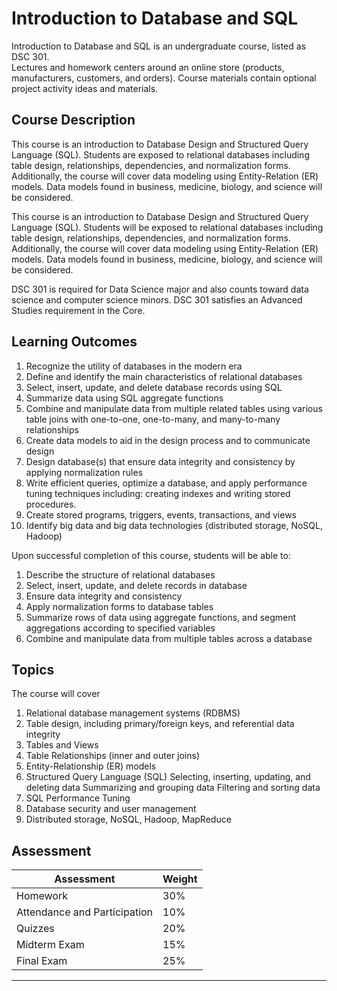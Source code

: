 # Introduction to Database and SQL

Introduction to Database and SQL is an undergraduate course, listed as DSC 301.  
Lectures and homework centers around an online store (products, manufacturers, customers, and orders).  Course materials contain optional project activity ideas and materials.    
  

## Course Description

This course is an introduction to Database Design and Structured Query Language (SQL). Students are exposed to relational databases including table design, relationships, dependencies, and normalization forms. Additionally, the course will cover data modeling using Entity-Relation (ER) models. Data models found in business, medicine, biology, and science will be considered.

This course is an introduction to Database Design and Structured Query Language (SQL). Students will be exposed to relational databases including table design, relationships, dependencies, and normalization forms. Additionally, the course will cover data modeling using Entity-Relation (ER) models. Data models found in business, medicine, biology, and science will be considered.


DSC 301 is required for Data Science major and also counts toward data science and computer science minors. DSC 301 satisfies an Advanced Studies requirement in the Core.


## Learning Outcomes

1. Recognize the utility of databases in the modern era
2. Define and identify the main characteristics of relational databases
3. Select, insert, update, and delete database records using SQL
4. Summarize data using SQL aggregate functions
5. Combine and manipulate data from multiple related tables using various table joins with one-to-one, one-to-many, and many-to-many relationships
6. Create data models to aid in the design process and to communicate design
7. Design database(s) that ensure data integrity and consistency by applying normalization rules
8. Write efficient queries, optimize a database, and apply performance tuning techniques including: creating indexes and writing stored procedures.  
9. Create stored programs, triggers, events, transactions, and views
10. Identify big data and big data technologies (distributed storage, NoSQL, Hadoop)

Upon successful completion of this course, students will be able to:
1. Describe the structure of relational databases
2. Select, insert, update, and delete records in database
3. Ensure data integrity and consistency
4. Apply normalization forms to database tables
5. Summarize rows of data using aggregate functions, and segment aggregations according to specified variables
6. Combine and manipulate data from multiple tables across a database

## Topics

The course will cover
1. Relational database management systems (RDBMS)
2. Table design, including primary/foreign keys, and referential data integrity
3. Tables and Views
4. Table Relationships (inner and outer joins)
5. Entity-Relationship (ER) models
6. Structured Query Language (SQL)
Selecting, inserting, updating, and deleting data Summarizing and grouping data
Filtering and sorting data
7. SQL Performance Tuning
8. Database security and user management
9. Distributed storage, NoSQL, Hadoop, MapReduce




## Assessment

| Assessment                   | Weight |
|------------------------------|--------|
| Homework                     | 30%    |
| Attendance and Participation | 10%    |
| Quizzes 		       | 20%    |
| Midterm Exam                 | 15%    |
| Final Exam                   | 25%    |


<!-- | Database Project             | 15%    | -->

---

